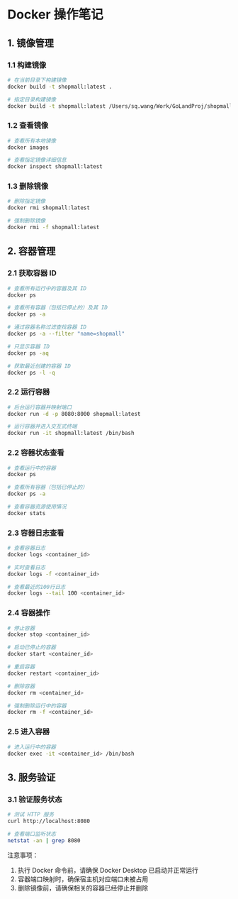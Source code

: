 # Docker 操作笔记

## 1. 镜像管理

### 1.1 构建镜像
```bash
# 在当前目录下构建镜像
docker build -t shopmall:latest .

# 指定目录构建镜像
docker build -t shopmall:latest /Users/sq.wang/Work/GoLandProj/shopmall
```

### 1.2 查看镜像
```bash
# 查看所有本地镜像
docker images

# 查看指定镜像详细信息
docker inspect shopmall:latest
```

### 1.3 删除镜像
```bash
# 删除指定镜像
docker rmi shopmall:latest

# 强制删除镜像
docker rmi -f shopmall:latest
```

## 2. 容器管理

### 2.1 获取容器 ID
```bash
# 查看所有运行中的容器及其 ID
docker ps

# 查看所有容器（包括已停止的）及其 ID
docker ps -a

# 通过容器名称过滤查找容器 ID
docker ps -a --filter "name=shopmall"

# 只显示容器 ID
docker ps -aq

# 获取最近创建的容器 ID
docker ps -l -q
```

### 2.2 运行容器
```bash
# 后台运行容器并映射端口
docker run -d -p 8080:8000 shopmall:latest

# 运行容器并进入交互式终端
docker run -it shopmall:latest /bin/bash
```

### 2.2 容器状态查看
```bash
# 查看运行中的容器
docker ps

# 查看所有容器（包括已停止的）
docker ps -a

# 查看容器资源使用情况
docker stats
```

### 2.3 容器日志查看
```bash
# 查看容器日志
docker logs <container_id>

# 实时查看日志
docker logs -f <container_id>

# 查看最近的100行日志
docker logs --tail 100 <container_id>
```

### 2.4 容器操作
```bash
# 停止容器
docker stop <container_id>

# 启动已停止的容器
docker start <container_id>

# 重启容器
docker restart <container_id>

# 删除容器
docker rm <container_id>

# 强制删除运行中的容器
docker rm -f <container_id>
```

### 2.5 进入容器
```bash
# 进入运行中的容器
docker exec -it <container_id> /bin/bash
```

## 3. 服务验证

### 3.1 验证服务状态
```bash
# 测试 HTTP 服务
curl http://localhost:8080

# 查看端口监听状态
netstat -an | grep 8080
```

注意事项：
1. 执行 Docker 命令前，请确保 Docker Desktop 已启动并正常运行
2. 容器端口映射时，确保宿主机对应端口未被占用
3. 删除镜像前，请确保相关的容器已经停止并删除